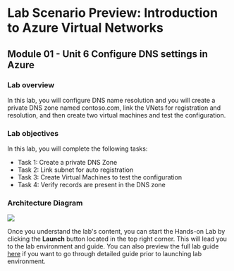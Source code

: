 # Lab Scenario Preview: Introduction to Azure Virtual Networks

## Module 01 - Unit 6 Configure DNS settings in Azure

### Lab overview

In this lab, you will configure DNS name resolution and you will create a private DNS zone named contoso.com, link the VNets for registration and resolution, and then create two virtual machines and test the configuration.

### Lab objectives
  
In this lab, you will complete the following tasks:

+ Task 1: Create a private DNS Zone
+ Task 2: Link subnet for auto registration
+ Task 3: Create Virtual Machines to test the configuration
+ Task 4: Verify records are present in the DNS zone

### Architecture Diagram

![](media/6-1.png) 

Once you understand the lab's content, you can start the Hands-on Lab by clicking the **Launch** button located in the top right corner. This will lead you to the lab environment and guide. You can also preview the full lab guide [here](https://experience.cloudlabs.ai/#/labguidepreview/a97e28a0-1c77-4579-82b7-4d5543dbcda7) if you want to go through detailed guide prior to launching lab environment.


